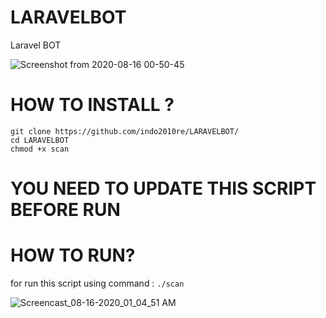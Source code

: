 # LARAVELBOT

Laravel BOT

![Screenshot from 2020-08-16 00-50-45](https://user-images.githubusercontent.com/59824982/90318580-b468b380-df5b-11ea-8afa-47b58f7541bc.png)

# HOW TO INSTALL ?
```
git clone https://github.com/indo2010re/LARAVELBOT/
cd LARAVELBOT
chmod +x scan
```
# YOU NEED TO UPDATE THIS SCRIPT BEFORE RUN

# HOW TO RUN?
for run this script using command :
`./scan`

![Screencast_08-16-2020_01_04_51 AM](https://user-images.githubusercontent.com/59824982/90318763-e0d0ff80-df5c-11ea-90f0-c2a03b42eba8.gif)
